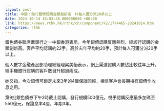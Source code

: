 ```yaml
---
layout: post
title: 中銀：該行銀債認購金額創新高　料每人獲分派20手以上
date: 2024-10-14 18:03:48.000000000 +08:00
link: https://news.rthk.hk/rthk/ch/component/k2/1774465-20241014.htm
categories: rthk
---
```


銀色債券聯席牽頭行之一中銀香港表示，今年銀債認購反應熱烈，經該行認購的金額創新高。客戶平均認購約22手，高於去年平均約20手，預計每人可獲分派20手以上。

個人數字金融產品部助理總經理梁美怡表示，網上渠道認購人數佔比較往年上升，經手機銀行認購的客戶數目升超過兩成。

她又指，今次銀債可鎖定未來3年的4厘保證回報，相信客戶會長期持有銀債作收息之用。

第9批銀色債券下午2時截止認購，發行規模500億元，視乎認購反應最多加碼至550億元，保證息率4厘，年期3年。
